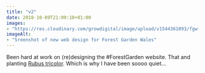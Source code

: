 ```yaml
---
title: "v2"
date: 2018-10-09T21:09:18+01:00
images: 
- "https://res.cloudinary.com/growdigital/image/upload/v1544361093/fgw-45159698272.png"
imageAlt: 
- "Sreenshot of new web design for Forest Garden Wales"
---
```


Been hard at work on (re)designing the #ForestGarden website. That and planting [Rubus tricolor](https://pfaf.org/user/plant.aspx?latinname=Rubus+tricolor). Which is why I have been soooo quiet…
